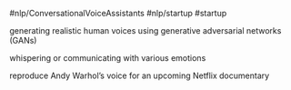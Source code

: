 #nlp/ConversationalVoiceAssistants
#nlp/startup 
#startup 

generating realistic human voices using generative adversarial networks (GANs)

whispering or communicating with various emotions

reproduce Andy Warhol’s voice for an upcoming Netflix documentary



